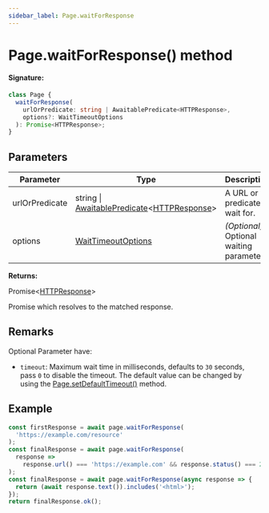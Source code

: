 ```yaml
---
sidebar_label: Page.waitForResponse
---
```


# Page.waitForResponse() method

#### Signature:

```typescript
class Page {
  waitForResponse(
    urlOrPredicate: string | AwaitablePredicate<HTTPResponse>,
    options?: WaitTimeoutOptions
  ): Promise<HTTPResponse>;
}
```

## Parameters

| Parameter      | Type                                                                                                                 | Description                              |
| -------------- | -------------------------------------------------------------------------------------------------------------------- | ---------------------------------------- |
| urlOrPredicate | string \| [AwaitablePredicate](./puppeteer.awaitablepredicate.md)&lt;[HTTPResponse](./puppeteer.httpresponse.md)&gt; | A URL or predicate to wait for.          |
| options        | [WaitTimeoutOptions](./puppeteer.waittimeoutoptions.md)                                                              | _(Optional)_ Optional waiting parameters |

**Returns:**

Promise&lt;[HTTPResponse](./puppeteer.httpresponse.md)&gt;

Promise which resolves to the matched response.

## Remarks

Optional Parameter have:

- `timeout`: Maximum wait time in milliseconds, defaults to `30` seconds, pass `0` to disable the timeout. The default value can be changed by using the [Page.setDefaultTimeout()](./puppeteer.page.setdefaulttimeout.md) method.

## Example

```ts
const firstResponse = await page.waitForResponse(
  'https://example.com/resource'
);
const finalResponse = await page.waitForResponse(
  response =>
    response.url() === 'https://example.com' && response.status() === 200
);
const finalResponse = await page.waitForResponse(async response => {
  return (await response.text()).includes('<html>');
});
return finalResponse.ok();
```
